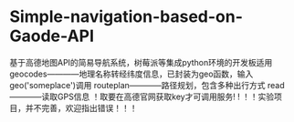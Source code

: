 # Simple-navigation-based-on-Gaode-API
基于高德地图API的简易导航系统，树莓派等集成python环境的开发板适用
geocodes————地理名称转经纬度信息，已封装为geo函数，输入geo('someplace')调用
routeplan————路径规划，包含多种出行方式
read————读取GPS信息
！取要在高德官网获取key才可调用服务!
! ！！实验项目，并不完善，欢迎指出错误！！！
